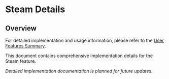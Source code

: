 # Steam Details

## Overview

For detailed implementation and usage information, please refer to the [User Features Summary](README.md).

This document contains comprehensive implementation details for the Steam feature.

*Detailed implementation documentation is planned for future updates.*
